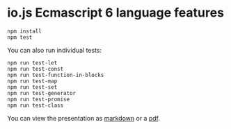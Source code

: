 io.js Ecmascript 6 language features
====================================

    npm install
    npm test
    
You can also run individual tests:

    npm run test-let
    npm run test-const
    npm run test-function-in-blocks
    npm run test-map
    npm run test-set
    npm run test-generator
    npm run test-promise
    npm run test-class

You can view the presentation as [markdown](https://github.com/sivadas/demo-iojs-es6/blob/master/presentation.md) or a [pdf](https://github.com/sivadas/demo-iojs-es6/raw/master/presentation.pdf).

